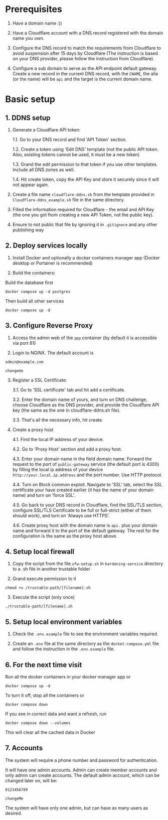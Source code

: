 # Prerequisites

1. Have a domain name :))

2. Have a Cloudflare account with a DNS record registered with the domain name you own.

3. Configure the DNS record to match the requirements from Cloudflare to avoid suspension after 15 days by Cloudflare (The instruction is based on your DNS provider, please follow the instruction from Cloudflare).

4. Configure a sub domain to serve as the API endpoint default gateway. Create a new record in the current DNS record, with the `CNAME`, the alia (or the name) will be `api` and the target is the current domain name.

# Basic setup

## 1. DDNS setup

1. Generate a Cloudflare API token:

   1.1. Go to your DNS record and find 'API Token' section.

   1.2. Create a token using 'Edit DNS' template (not the public API token. Also, existing tokens cannot be used, it must be a new token)

   1.3. Grand the edit permission to that token if you use other templates. Include all DNS zones as well.

   1.4. Hit create token, copy the API Key and store it securely since it will not appear again.

2. Create a file name `cloudflare-ddns.sh` from the template provided in `Cloudflare-ddns_example.sh` file in the same directory.

3. Filled the information required for Cloudflare - the email and API Key (the one you got from creating a new API Token, not the public key).

4. Ensure to not public that file by ignoring it in `.gitignore` and any other publishing way

## 2. Deploy services locally

1. Install Docker and optionally a docker containers manager app (Docker desktop or Portainer is recommended)

2. Build the containers:

Build the database first

```
docker compose up -d postgres
```

Then build all other services

```
docker compose up -d
```

## 3. Configure Reverse Proxy

1. Access the admin web of the `app` container (by default it is accessible via port 81)

2. Login to NGINX. The default account is

```
admin@example.com

changeme
```

3. Register a SSL Certificate:

   3.1. Go to 'SSL certificate' tab and hit add a certificate.

   3.2. Enter the domain name of yours, and turn on DNS challenge, choose Cloudflare as the DNS provider, and provide the Cloudflare API key (the same as the one in cloudflare-ddns.sh file).

   3.3. That's all the necessary info, hit create.

4. Create a proxy host

   4.1. Find the local IP address of your device.

   4.2. Go to 'Proxy Host' section and add a proxy host.

   4.3. Enter your domain name in the field domain name. Forward the request to the port of `public-gateway` service (the default port is 4300) by filling the local ip address of your device `http://your.local.ip.address` and the port number. Use HTTP protocol.

   4.4. Turn on Block common exploit. Navigate to 'SSL' tab, select the SSL certificate your have created earlier (it has the name of your domain name) and turn on 'force SSL'.

   4.5. Go back to your DNS record in Cloudflare, find the SSL/TLS section, configure SSL/TLS Certificate to be full or full-strict (either of them should work), and turn on 'Always use HTTPS'.

   4.6. Create proxy host with the domain name is `api.` plus your domain name and forward it to the port of the default gateway. The rest for the configuration is the same as the proxy host above.

## 4. Setup local firewall

1. Copy the script from the file `ufw-setup.sh` in `hardening-service` directory to a .sh file in another trustable folder

2. Grand execute permission to it

```
chmod +x /trustable-path/[filename].sh
```

3. Execute the script (only once)

```
./trustable-path/[filename].sh
```

## 5. Setup local environment variables

1. Check the `.env.example` file to see the environment variables required.

2. Create an `.env` file at the same directory as the `docket-compose.yml` file and follow the instruction in the `.env.example` file.

## 6. For the next time visit

Run all the docker containers in your docker manager app or

```
docker compose up -d
```

To turn it off, stop all the containers or

```
docker compose down
```

If you see in correct data and want a refresh, run

```
docker compose down --volumes
```

This will clear all the cached data in Docker

## 7. Accounts

The system will require a phone number and password for authentication.

It will have one admin accounts. Admin can create member accounts and only admin can create accounts.
The default admin account, which can be changed later on, will be:

```
0123456789

changeMe
```

The system will have only one admin, but can have as many users as desired.
